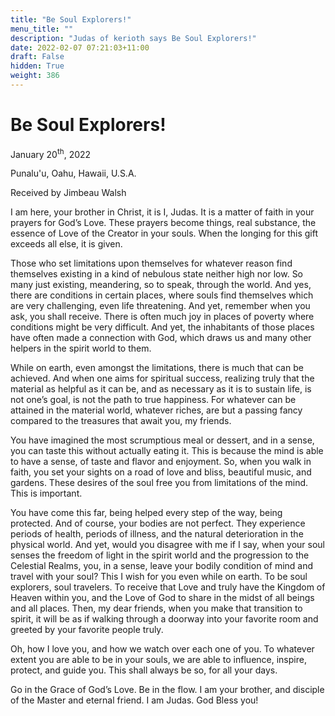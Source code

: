 ```yaml
---
title: "Be Soul Explorers!"
menu_title: ""
description: "Judas of kerioth says Be Soul Explorers!"
date: 2022-02-07 07:21:03+11:00
draft: False
hidden: True
weight: 386
---
```

# Be Soul Explorers!

January 20<sup>th</sup>, 2022

Punalu'u, Oahu, Hawaii, U.S.A.

Received by Jimbeau Walsh   



I am here, your brother in Christ, it is I, Judas. It is a matter of faith in your prayers for God’s Love. These prayers become things, real substance, the essence of Love of the Creator in your souls. When the longing for this gift exceeds all else, it is given.
 
Those who set limitations upon themselves for whatever reason find themselves existing in a kind of nebulous state neither high nor low. So many just existing, meandering, so to speak, through the world. And yes, there are conditions in certain places, where souls find themselves which are very challenging, even life threatening. And yet, remember when you ask, you shall receive. There is often much joy in places of poverty where conditions might be very difficult. And yet, the inhabitants of those places have often made a connection with God, which draws us and many other helpers in the spirit world to them. 
  
While on earth, even amongst the limitations, there is much that can be achieved. And when one aims for spiritual success, realizing truly that the material as helpful as it can be, and as necessary as it is to sustain life, is not one’s goal, is not the path to true happiness. For whatever can be attained in the material world, whatever riches, are but a passing fancy compared to the treasures that await you, my friends.
    
You have imagined the most scrumptious meal or dessert, and in a sense, you can taste this without actually eating it. This is because the mind is able to have a sense, of taste and flavor and enjoyment. So, when you walk in faith, you set your sights on a road of love and bliss, beautiful music, and gardens. These desires of the soul free you from limitations of the mind. This is important. 
  
You have come this far, being helped every step of the way, being protected. And of course, your bodies are not perfect. They experience periods of health, periods of illness, and the natural deterioration in the physical world. And yet, would you disagree with me if I say, when your soul senses the freedom of light in the spirit world and the progression to the Celestial Realms, you, in a sense, leave your bodily condition of mind and travel with your soul? This I wish for you even while on earth. To be soul explorers, soul travelers. To receive that Love and truly have the Kingdom of Heaven within you, and the Love of God to share in the midst of all beings and all places. Then, my dear friends, when you make that transition to spirit, it will be as if walking through a doorway into your favorite room and greeted by your favorite people truly.
    
Oh, how I love you, and how we watch over each one of you. To whatever extent you are able to be in your souls, we are able to influence, inspire, protect, and guide you. This shall always be so, for all your days.
    
Go in the Grace of God’s Love. Be in the flow. I am your brother, and disciple of the Master and eternal friend. I am Judas. God Bless you!
